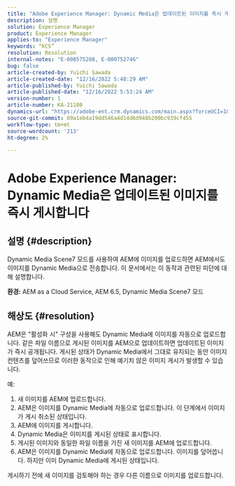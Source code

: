 ```yaml
---
title: "Adobe Experience Manager: Dynamic Media은 업데이트된 이미지를 즉시 게시합니다."
description: 설명
solution: Experience Manager
product: Experience Manager
applies-to: "Experience Manager"
keywords: “KCS”
resolution: Resolution
internal-notes: "E-000575208, E-000752746"
bug: false
article-created-by: Yuichi Sawada
article-created-date: "12/16/2022 5:48:29 AM"
article-published-by: Yuichi Sawada
article-published-date: "12/16/2022 5:53:24 AM"
version-number: 1
article-number: KA-21180
dynamics-url: "https://adobe-ent.crm.dynamics.com/main.aspx?forceUCI=1&pagetype=entityrecord&etn=knowledgearticle&id=baf75a43-057d-ed11-81ac-6045bd006079"
source-git-commit: 09a1eb4a19dd546a4d14d6d948b200bc939cf455
workflow-type: tm+mt
source-wordcount: '213'
ht-degree: 2%

---
```


# Adobe Experience Manager: Dynamic Media은 업데이트된 이미지를 즉시 게시합니다

## 설명 {#description}


Dynamic Media Scene7 모드를 사용하여 AEM에 이미지를 업로드하면 AEM에서도 이미지를 Dynamic Media으로 전송합니다.
이 문서에서는 이 동작과 관련된 피던에 대해 설명합니다.

<b>환경:</b>
AEM as a Cloud Service, AEM 6.5, Dynamic Media Scene7 모드


## 해상도 {#resolution}


AEM은 &quot;활성화 시&quot; 구성을 사용해도 Dynamic Media에 이미지를 자동으로 업로드합니다. 같은 파일 이름으로 게시된 이미지를 AEM으로 업데이트하면 업데이트된 이미지가 즉시 공개됩니다.
게시된 상태가 Dynamic Media에서 그대로 유지되는 동안 이미지 컨텐츠를 덮어쓰므로
이러한 동작으로 인해 예기치 않은 이미지 게시가 발생할 수 있습니다.

예:
1. 새 이미지를 AEM에 업로드합니다.
2. AEM은 이미지를 Dynamic Media에 자동으로 업로드합니다. 이 단계에서 이미지가 게시 취소된 상태입니다.
3. AEM에 이미지를 게시합니다.
4. Dynamic Media은 이미지를 게시된 상태로 표시합니다.
5. 게시된 이미지와 동일한 파일 이름을 가진 새 이미지를 AEM에 업로드합니다.
6. AEM은 이미지를 Dynamic Media에 자동으로 업로드합니다. 이미지를 덮어씁니다. 하지만 이미 Dynamic Media에 게시된 상태입니다.

게시하기 전에 새 이미지를 검토해야 하는 경우 다른 이름으로 이미지를 업로드합니다.
